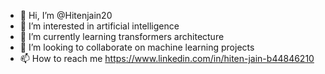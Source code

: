 - 👋 Hi, I’m @Hitenjain20
- 👀 I’m interested in artificial intelligence
- 🌱 I’m currently learning transformers architecture
- 💞️ I’m looking to collaborate on machine learning projects
- 📫 How to reach me https://www.linkedin.com/in/hiten-jain-b44846210

<!---
Hitenjain20/Hitenjain20 is a ✨ special ✨ repository because its `README.md` (this file) appears on your GitHub profile.
You can click the Preview link to take a look at your changes.
--->
